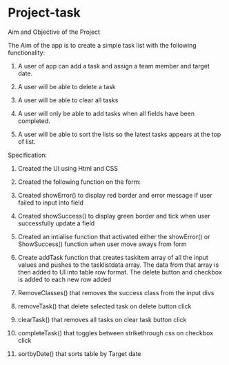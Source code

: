 # Project-task
Aim and Objective of the Project

The Aim of the app is to create a simple task list with the following functionality:

1) A user of app can add a task and assign a team member and target date.  

2) A user will be able to delete a task

3) A user will be able to clear all tasks

4) A user will only be able to add tasks when all fields have been completed.

5) A user will be able to sort the lists so the latest tasks appears at the top of list.


Specification:

1) Created the UI using Html and CSS

2) Created the following function on the form:

3) Created showError() to display red border and error message if user failed to input into field

4) Created showSuccess() to display green border and tick when user successfully update a field

5) Created an intialise function that activated either the showError() or ShowSuccess() function when user move aways from form

6) Create addTask function that creates taskitem array of all the input values and pushes to the tasklistdata array.  The data from that array is then added to UI into table row format.   The delete button and checkbox is added to each new row added

7) RemoveClasses() that removes the success class from the input divs

7) removeTask() that delete selected task on delete button click

8) clearTask() that removes all tasks on clear task button click

9) completeTask() that toggles between strikethrough css on checkbox click

10) sortbyDate() that sorts table by Target date
